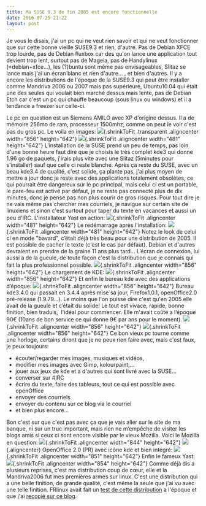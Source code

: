 ```yaml
---
title: Ma SUSE 9.3 de fin 2005 est encore fonctionnelle
date: 2016-07-25 21:22
layout: post
---
```


Je vous le disais, j'ai un pc qui ne veut rien savoir et qui ne veut
fonctionner que sur cette bonne vieille SUSE9.3 et rien, d'autre. Pas de
Debian XFCE trop lourde, pas de Debian fluxbox car des qu'on lance une
application tout devient trop lent, surtout pas de Mageia, pas de
Handylinux (=debian+xfce...), les (?)buntu sont même pas envisageables,
Slitaz se lance mais j'ai un écran blanc et rien d'autre... , et bien
d'autres. Il y a encore les distributions de l'époque de la SUSE9.3 qui
peut être installer comme Mandriva 2006 ou 2007 mais pas supérieure,
Ubuntu10.04 qui était une des seules qui voulait bien marché dessus mais
lente, pas de Debian Etch car c'est un pc qui chauffe beaucoup (sous
linux ou windows) et il a tendance a freezer sur celle-ci.  
<!--more-->  
Le pc en question est un Siemens AMILO avec XP d'origine dessus. Il a de
mémoire 256mo de ram, processeur 1500mhz, comme on peut le voir c'est
pas du gros pc. Le voila en images:
![](http://download.tuxfamily.org/passionlinux/images/jpg/pcsiemensamilo2.jpg){.shrinkToFit
.transparent .aligncenter width="856" height="642"}
![](http://download.tuxfamily.org/passionlinux/images/jpg/pcsiemensamilo1.jpg){.shrinkToFit
.aligncenter width="481" height="642"} L'installation de la SUSE prend
un peu de temps, pas loin d'une bonne heure faut dire que je choisis le
très complet kde3 qui donne 1.96 go de paquets, j'irais plus vite avec
une Slitaz (5minutes pour s'installer) sauf que celle ci reste blanche.
Après ça reste du SUSE, avec un beau kde3.4 de qualité, c'est solide, ça
plante pas, j'ai plus moyen de mettre a jour donc je reste avec des
applications totalement obsolètes, ce qui pourrait être dangereux sur le
pc principal, mais celui ci est un portable, le pare-feu est activé par
défaut, je ne reste pas connecté plus de dix minutes, donc je pense pas
non plus courir de gros risques. Pour tout dire je ne vais même pas
chercher mes courriels, je navigue sur certain site de linuxiens et
sinon c'est surtout pour taper du texte en vacances et aussi un peu
d'IRC. L'installateur Yast en action:
![](http://download.tuxfamily.org/passionlinux/images/jpg/pcsiemensamilo3.jpg){.shrinkToFit
.aligncenter width="481" height="642"} Le redémarrage après
l'installation:
![](http://download.tuxfamily.org/passionlinux/images/jpg/pcsiemensamilo4.jpg){.shrinkToFit
.aligncenter width="481" height="642"} Notez le look de celui ci en mode
"bavard", c’était déjà très beau pour une distribution de 2005. Il est
possible de cacher le texte (c'est le cas par défaut). Debian et
d'autres devraient en prendre de la graine 11 ans plus tard... L’écran
de connexion, lui aussi a de la gueule, de toute façon c'est la
distribution que je connais qui fait la plus professionnel possible.
![](http://download.tuxfamily.org/passionlinux/images/jpg/pcsiemensamilo5.jpg){.shrinkToFit
.aligncenter width="856" height="642"} Le chargement de KDE:
![](http://download.tuxfamily.org/passionlinux/images/jpg/pcsiemensamilo6.jpg){.shrinkToFit
.aligncenter width="856" height="642"} Et enfin le bureau kde avec des
applications d’époque:
![](http://download.tuxfamily.org/passionlinux/images/jpg/pcsiemensamilo7.jpg){.shrinkToFit
.aligncenter width="856" height="642"} Bureau kde3.4.0 qui passait en
3.4.4 après mise sa jour, Firefox1.0.1, openOffice2.0 pré-release
(1.9.79...). Le moins que l'on puisse dire c'est qu'en 2005 elle avait
de la gueule et c’était du solide! Le tout est vivace, rapide, bonne
finition, bien traduis,  l'idéal pour commencer. Elle m'avait coûté a
l’époque 90€ (10ans de bon service ce qui donne 9€ par ans pour le
moment).
![](http://download.tuxfamily.org/passionlinux/images/png/pcsiemensamilo8.png){.shrinkToFit
.aligncenter width="856" height="642"}
![](http://download.tuxfamily.org/passionlinux/images/png/pcsiemensamilo9.png){.shrinkToFit
.aligncenter width="856" height="642"} Ce bon vieux pc tourne comme une
horloge, certains diront que je ne peux rien faire avec, mais c'est
faux, je peux toujours:

-   écouter/regarder mes images, musiques et vidéos,
-   modifier mes images avec Gimp, kolourpaint,...
-   jouer aux jeux de kde et a d'autres qui sont livré avec la SUSE...
-   converser sur \#IRC
-   écrire du texte, faire des tableurs, tout ce qui est possible avec
    openOffice
-   envoyer des courriels
-   envoyer du contenu sur ce blog via le courriel
-   et bien plus encore...

Bon c'est sur que c'est pas avec ça que je vais aller sur le site de ma
banque, ni sur un truc important, mais rien ne m’empêche de visiter les
blogs amis si ceux ci sont encore visible par le vieux Mozilla. Voici le
Mozilla en question:
![](http://download.tuxfamily.org/passionlinux/images/png/suse93mozilla.png){.shrinkToFit
.aligncenter width="844" height="642"}
![](http://download.tuxfamily.org/passionlinux/images/png/suse93mozilla2.png){.aligncenter}
OpenOffice 2.0 (PR) avec icône kde et bien intégré:
![](http://download.tuxfamily.org/passionlinux/images/png/suse93ooo.png){.shrinkToFit
.aligncenter width="851" height="642"} Enfin le fameux Yast:
![](http://download.tuxfamily.org/passionlinux/images/png/suse93yast.png){.shrinkToFit
.aligncenter width="854" height="642"} Comme déjà dis a plusieurs
reprises, c'est ma distribution coup de cœur, elle et la Mandriva2006
fut mes premières armes sur linux. C'est une distribution qui a une
belle finition, de grande qualité, c'est même la seule que j'ai vu avec
une telle finition. FRlinux avait fait un [test de cette
distribution](http://frlinux.net/index.php?section=distributions) a
l'époque et que j'ai [recopié sur ce
blog](http://passiongnulinux.tuxfamily.org/2007/06/10/20070610les-tests-des-distributions-de-frlinux-2-suse-9-3-pro/).
   
